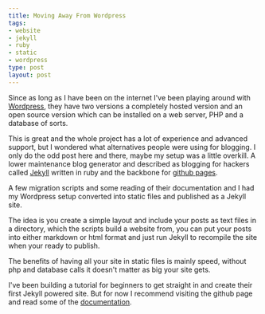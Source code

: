 ```yaml
--- 
title: Moving Away From Wordpress
tags: 
- website
- jekyll
- ruby
- static
- wordpress
type: post
layout: post
---
```


Since as long as I have been on the internet I've been playing around with [Wordpress](http://wordpress.org/), they have two versions a completely hosted version and an open source version which can be installed on a web server, PHP and a database of sorts.

This is great and the whole project has a lot of experience and advanced support, but I wondered what alternatives people were using for blogging. I only do the odd post here and there, maybe my setup was a little overkill. A lower maintenance blog generator and described as blogging for hackers called [Jekyll](https://github.com/mojombo/jekyll)  written in ruby and the backbone for [github pages](http://github.com/pages).

A few migration scripts and some reading of their documentation and I had my Wordpress setup converted into static files and published as a Jekyll site.

The idea is you create a simple layout and include your posts as text files in a directory, which the scripts build a website from, you can put your posts into either markdown or html format and just run Jekyll to recompile the site when your ready to publish.

The benefits of having all your site in static files is mainly speed, without php and database calls it doesn't matter as big your site gets.

I've been building a tutorial for beginners to get straight in and create their first Jekyll powered site. But for now I recommend visiting the github page and read some of the [documentation](https://github.com/mojombo/jekyll/wiki/usage).